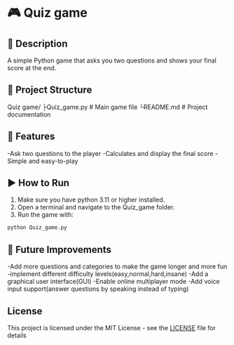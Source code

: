 # 🎮 Quiz game

## 📖 Description

A simple Python game that asks you two questions and shows your final score at the end.

## 📂 Project Structure

Quiz game/
 ├Quiz_game.py   # Main game file
 └README.md      # Project documentation

 ## 🌠 Features

-Ask two questions to the player
-Calculates and display the final score
-Simple and easy-to-play

## ▶️ How to Run

1. Make sure you have python 3.11 or higher installed.
2. Open a terminal and navigate to the Quiz_game folder.
3. Run the game with:

```Bash
python Quiz_game.py
```

## 🚀 Future Improvements

-Add more questions and categories to make the game longer and more fun
-implement different difficulty levels(easy,normal,hard,insane)
-Add a graphical user interface(GUI)
-Enable online multiplayer mode
-Add voice input support(answer questions by speaking instead of typing)

## License

This project is licensed under the MIT License - see the [LICENSE](LICENSE) file for details

